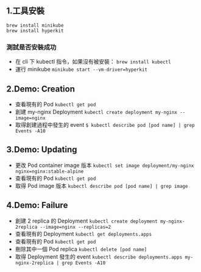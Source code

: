## 1.工具安裝
`brew install minikube`<br>
`brew install hyperkit`

### 測試是否安裝成功
* 在 cli 下 kubectl 指令，如果沒有被安裝：
`brew install kubectl`
* 運行 minikube
`minikube start --vm-driver=hyperkit`

## 2.Demo: Creation
* 查看現有的 Pod
`kubectl get pod`
* 創建 my-nginx Deployment
`kubectl create deployment my-nginx --image=nginx`
* 取得創建過程中發生的 event
`$ kubectl describe pod [pod name] | grep Events -A10`

## 3.Demo: Updating
* 更改 Pod container image 版本
`kubectl set image deployment/my-nginx nginx=nginx:stable-alpine`
* 查看現有的 Pod
`kubectl get pod`
* 取得 Pod image 版本
`kubectl describe pod [pod name] | grep image`

## 4.Demo: Failure
* 創建 2 replica 的 Deployment
`kubectl create deployment my-nginx-2replica --image=nginx --replicas=2`
* 查看現有的 Deployment 
`kubectl get deployments.apps`
* 查看現有的 Pod
`kubectl get pod`
* 刪除其中一個 Pod replica
`kubectl delete [pod name]`
* 取得 Deployment 發生的 event
`kubectl describe deployments.apps my-nginx-2replica | grep Events -A10`